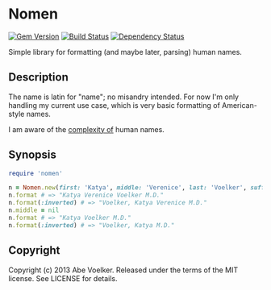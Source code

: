 Nomen
========

[![Gem Version](https://badge.fury.io/rb/nomen.png)][gem]
[![Build Status](https://secure.travis-ci.org/abevoelker/nomen.png?branch=master)][travis]
[![Dependency Status](https://gemnasium.com/abevoelker/nomen.png)][gemnasium]

[gem]: https://rubygems.org/gems/nomen
[travis]: http://travis-ci.org/abevoelker/nomen
[gemnasium]: https://gemnasium.com/abevoelker/nomen

Simple library for formatting (and maybe later, parsing) human names.

Description
-----------

The name is latin for "name"; no misandry intended. For now I'm only handling
my current use case, which is very basic formatting of American-style names.

I am aware of the [complexity of][patio11] human names.

Synopsis
--------

```ruby
require 'nomen'

n = Nomen.new(first: 'Katya', middle: 'Verenice', last: 'Voelker', suffix: 'M.D.')
n.format # => "Katya Verenice Voelker M.D."
n.format(:inverted) # => "Voelker, Katya Verenice M.D."
n.middle = nil
n.format # => "Katya Voelker M.D."
n.format(:inverted) # => "Voelker, Katya M.D."
```

Copyright
---------

Copyright (c) 2013 Abe Voelker. Released under the terms of the MIT license.
See LICENSE for details.

[patio11]: http://www.kalzumeus.com/2010/06/17/falsehoods-programmers-believe-about-names/
